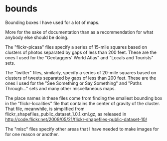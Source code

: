 bounds
======

Bounding boxes I have used for a lot of maps.

More for the sake of documentation than as a recommendation for what
anybody else should be doing.


The "flickr-picasa" files specify a series of 15-mile squares based on
clusters of photos separated by gaps of less than 200 feet.
These are the ones I used for the "Geotaggers' World Atlas" and
"Locals and Tourists" sets.

The "twitter" files, similarly, specify a series of 20-mile squares
based on clusters of tweets separated by gaps of less than 200 feet.
These are the ones I used for the "See Something or Say Something"
and "Paths Through…" sets and many other miscellaneous maps.

The place names in these files come from finding the smallest bounding
box in the "flickr-localities" file that contains the center of gravity
of the cluster.  That file, meanwhile, is simplified from
flickr_shapefiles_public_dataset_1.0.1.xml.gz, as released in
http://code.flickr.net/2009/05/21/flickr-shapefiles-public-dataset-10/

The "misc" files specify other areas that I have needed to make images
for for one reason or another.
